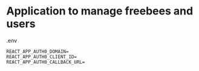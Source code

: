 # Application to manage freebees and users

.env
```
REACT_APP_AUTH0_DOMAIN=
REACT_APP_AUTH0_CLIENT_ID=
REACT_APP_AUTH0_CALLBACK_URL=
```
